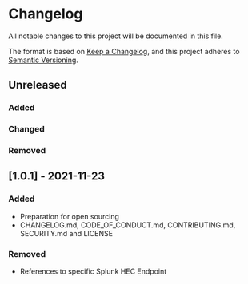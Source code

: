 # Changelog

All notable changes to this project will be documented in this file.

The format is based on [Keep a Changelog](https://keepachangelog.com/en/1.0.0/),
and this project adheres to [Semantic Versioning](https://semver.org/spec/v2.0.0.html).

## Unreleased

### Added

### Changed

### Removed

## [1.0.1] - 2021-11-23

### Added

- Preparation for open sourcing
- CHANGELOG.md, CODE_OF_CONDUCT.md, CONTRIBUTING.md, SECURITY.md and LICENSE

### Removed

- References to specific Splunk HEC Endpoint
